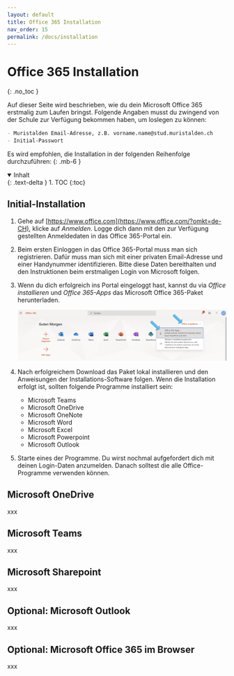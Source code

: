 ```yaml
---
layout: default
title: Office 365 Installation 
nav_order: 15
permalink: /docs/installation
---
```


# Office 365 Installation 
{: .no_toc }

Auf dieser Seite wird beschrieben, wie du dein Microsoft Office 365 erstmalig zum Laufen bringst. Folgende Angaben musst du zwingend von der Schule zur Verfügung bekommen haben, um loslegen zu können:

```markdown
- Muristalden Email-Adresse, z.B. vorname.name@stud.muristalden.ch
- Initial-Passwort
```

Es wird empfohlen, die Installation in der folgenden Reihenfolge durchzuführen: 
{: .mb-6 }

<details open markdown="block">
  <summary>
    Inhalt
  </summary>
  {: .text-delta }
1. TOC
{:toc}
</details>

## Initial-Installation

1. Gehe auf [https://www.office.com](https://www.office.com/?omkt=de-CH), klicke auf _Anmelden_. Logge dich dann mit den zur Verfügung gestellten Anmeldedaten in das Office 365-Portal ein.  

2. Beim ersten Einloggen in das Office 365-Portal muss man sich registrieren. Dafür muss man sich mit einer privaten Email-Adresse und einer Handynummer identifizieren. Bitte diese Daten bereithalten und den Instruktionen beim erstmaligen Login von Microsoft folgen. 

3. Wenn du dich erfolgreich ins Portal eingeloggt hast, kannst du via _Office installieren_ und _Office 365-Apps_ das Microsoft Office 365-Paket herunterladen.

    ![docs/img/download.png](../docs/img/download.png "Download")

4. Nach erfolgreichem Download das Paket lokal installieren und den Anweisungen der Installations-Software folgen. Wenn die Installation erfolgt ist, sollten folgende Programme installiert sein:
    
    - Microsoft Teams
    - Microsoft OneDrive
    - Microsoft OneNote
    - Microsoft Word
    - Microsoft Excel
    - Microsoft Powerpoint
    - Microsoft Outlook

5. Starte eines der Programme. Du wirst nochmal aufgefordert dich mit deinen Login-Daten anzumelden. Danach solltest die alle Office-Programme verwenden können. 



## Microsoft OneDrive
xxx


## Microsoft Teams
xxx


## Microsoft Sharepoint
xxx


## Optional: Microsoft Outlook
xxx


## Optional: Microsoft Office 365 im Browser
xxx